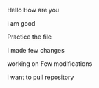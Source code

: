Hello How are you

i am good 

Practice the file

I made few changes 

working on Few modifications

i want to pull repository
